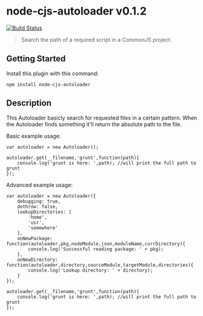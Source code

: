# node-cjs-autoloader v0.1.2
[![Build Status](https://travis-ci.org/ayecue/node-cjs-autoloader.png?branch=master)](https://travis-ci.org/ayecue/node-cjs-autoloader)

> Search the path of a required script in a CommonJS project.


## Getting Started
Install this plugin with this command:

```shell
npm install node-cjs-autoloader
```


## Description

This Autoloader basicly search for requested files in a certain pattern. When the Autoloader finds something it'll return the absolute path to the file.


Basic example usage: 
```
var autoloader = new Autoloader();

autoloader.get(__filename,'grunt',function(path){
	console.log('grunt is here: ',path); //will print the full path to grunt
});
```


Advanced example usage: 
```
var autoloader = new Autoloader({
	debugging: true,
	dothrow: false,
	lookupDirectories: [
		'home',
		'usr',
		'somewhere'
	],
	onNewPackage: function(autoloader,pkg,nodeModule,json,moduleName,currDirectory){
		console.log('Successful reading package: ' + pkg);
	},
	onNewDirectory: function(autoloader,directory,sourceModule,targetModule,directories){
		console.log('Lookup directory: ' + directory);
	}
});

autoloader.get(__filename,'grunt',function(path){
	console.log('grunt is here: ',path); //will print the full path to grunt
});
```
